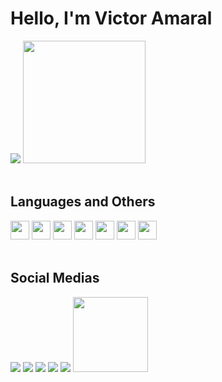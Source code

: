 # Hello, I'm Victor Amaral

<div>
  <img src="https://github-readme-stats.vercel.app/api?username=v1kill&show_icons=true&theme=dracula">
  <img height=196em  src="https://github-readme-stats.vercel.app/api/top-langs/?username=v1kill&hide_progress=false&layout=compact&theme=dracula">
</div>

<br>

## Languages and Others
<div>
  <img height=30 src="https://cdn.jsdelivr.net/gh/devicons/devicon/icons/django/django-plain.svg"/>
  <img height=30 src="https://cdn.jsdelivr.net/gh/devicons/devicon/icons/python/python-original.svg"/>
  <img height=30 src="https://cdn.jsdelivr.net/gh/devicons/devicon/icons/javascript/javascript-original.svg" />
  <img height=30 src="https://cdn.jsdelivr.net/gh/devicons/devicon/icons/mysql/mysql-original.svg"/>
  <img height=30 src="https://cdn.jsdelivr.net/gh/devicons/devicon/icons/docker/docker-original.svg"/>
  <img height=30 src="https://cdn.jsdelivr.net/gh/devicons/devicon/icons/html5/html5-original.svg"/>
  <img height=30 src="https://cdn.jsdelivr.net/gh/devicons/devicon/icons/css3/css3-original.svg"/>
</div>

<br>

## Social Medias
<div>
  <a><img src="https://img.shields.io/badge/LinkedIn-0077B5?style=for-the-badge&logo=linkedin&logoColor=white"></a>
  <a><img src="https://img.shields.io/badge/website-000000?style=for-the-badge&logo=About.me&logoColor=white"></a>
  <a><img src="https://img.shields.io/badge/Instagram-E4405F?style=for-the-badge&logo=instagram&logoColor=white"></a>
  <a><img src="https://img.shields.io/badge/YouTube-FF0000?style=for-the-badge&logo=youtube&logoColor=white"></a>
  <a><img src="https://img.shields.io/badge/Discord-7289DA?style=for-the-badge&logo=discord&logoColor=white"></a>
  <span><img height=120 src="https://github.com/V1KILL/V1KILL/assets/105511964/a471e869-9b12-4818-8e46-8739067e77e9"></span>
</div>


          
          
          
              
          
          
          
